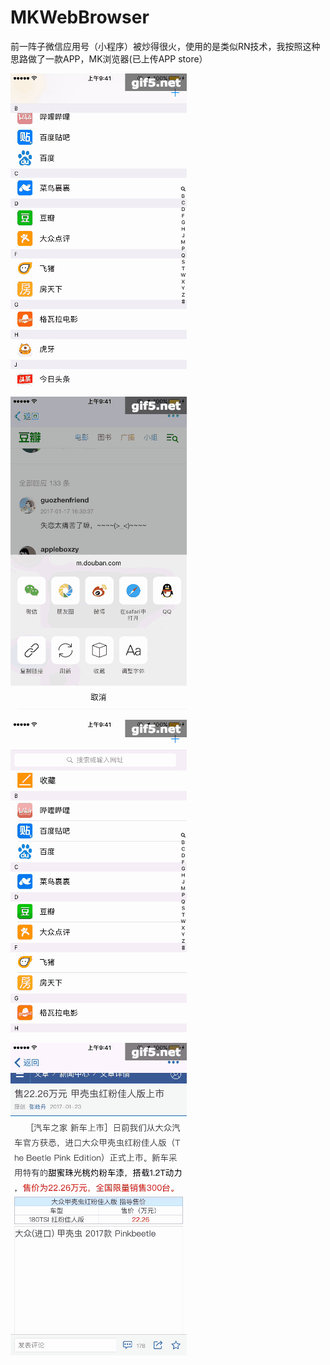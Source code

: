 # MKWebBrowser


前一阵子微信应用号（小程序）被炒得很火，使用的是类似RN技术，我按照这种思路做了一款APP，MK浏览器(已上传APP store）


![image](https://github.com/BrookeMa/GiF-Library/blob/master/mk_broswer_0.gif)   

![image](https://github.com/BrookeMa/GiF-Library/blob/master/mk_broswer_1.gif)   

![image](https://github.com/BrookeMa/GiF-Library/blob/master/mk_broswer_2.gif)   

![image](https://github.com/BrookeMa/GiF-Library/blob/master/mk_broswer_3.gif)   

